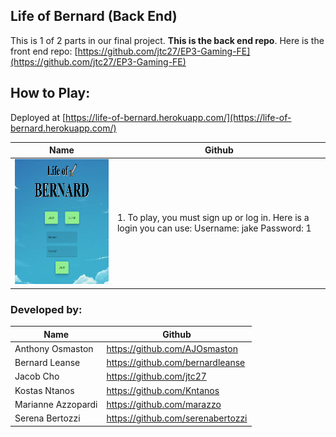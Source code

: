## Life of Bernard (Back End)

This is 1 of 2 parts in our final project.  **This is the back end repo**.  Here is the front end repo: [https://github.com/jtc27/EP3-Gaming-FE](https://github.com/jtc27/EP3-Gaming-FE)

## How to Play:
Deployed at [https://life-of-bernard.herokuapp.com/](https://life-of-bernard.herokuapp.com/) 

| Name | Github |
| -- | -- |
| <img src="https://raw.githubusercontent.com/jtc27/EP3-Gaming-BE/main/img/lob-1.png" height="200"> | 1. To play, you must sign up or log in.  Here is a login you can use: Username: jake Password: 1 |

### Developed by:
| Name | Github |
| -- | -- |
| Anthony Osmaston | https://github.com/AJOsmaston |
| Bernard Leanse | https://github.com/bernardleanse |
| Jacob Cho | https://github.com/jtc27 |
| Kostas Ntanos | https://github.com/Kntanos |
| Marianne Azzopardi | https://github.com/marazzo |
| Serena Bertozzi | https://github.com/serenabertozzi |


